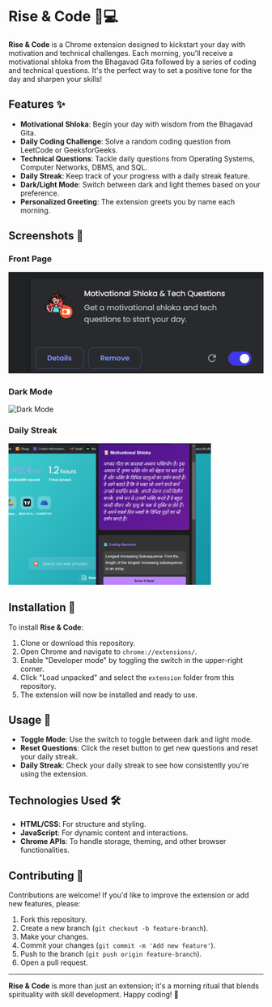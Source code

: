 # Rise & Code 🌅💻

**Rise & Code** is a Chrome extension designed to kickstart your day with motivation and technical challenges. Each morning, you'll receive a motivational shloka from the Bhagavad Gita followed by a series of coding and technical questions. It's the perfect way to set a positive tone for the day and sharpen your skills!

## Features ✨

- **Motivational Shloka**: Begin your day with wisdom from the Bhagavad Gita.
- **Daily Coding Challenge**: Solve a random coding question from LeetCode or GeeksforGeeks.
- **Technical Questions**: Tackle daily questions from Operating Systems, Computer Networks, DBMS, and SQL.
- **Daily Streak**: Keep track of your progress with a daily streak feature.
- **Dark/Light Mode**: Switch between dark and light themes based on your preference.
- **Personalized Greeting**: The extension greets you by name each morning.

## Screenshots 📸

### Front Page
![Front Page](./extension/front1.png)

### Dark Mode
<img src="./extension/front4.png" alt="Dark Mode" width="400">

### Daily Streak
<img src="./extension/front5.png" alt="Daily Streak" width="400">

## Installation 🚀

To install **Rise & Code**:

1. Clone or download this repository.
2. Open Chrome and navigate to `chrome://extensions/`.
3. Enable "Developer mode" by toggling the switch in the upper-right corner.
4. Click "Load unpacked" and select the `extension` folder from this repository.
5. The extension will now be installed and ready to use.

## Usage 📝

- **Toggle Mode**: Use the switch to toggle between dark and light mode.
- **Reset Questions**: Click the reset button to get new questions and reset your daily streak.
- **Daily Streak**: Check your daily streak to see how consistently you're using the extension.

## Technologies Used 🛠️

- **HTML/CSS**: For structure and styling.
- **JavaScript**: For dynamic content and interactions.
- **Chrome APIs**: To handle storage, theming, and other browser functionalities.

## Contributing 🤝

Contributions are welcome! If you'd like to improve the extension or add new features, please:

1. Fork this repository.
2. Create a new branch (`git checkout -b feature-branch`).
3. Make your changes.
4. Commit your changes (`git commit -m 'Add new feature'`).
5. Push to the branch (`git push origin feature-branch`).
6. Open a pull request.

---

**Rise & Code** is more than just an extension; it's a morning ritual that blends spirituality with skill development. Happy coding! 🎉
